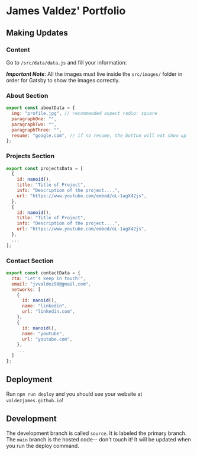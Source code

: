# James Valdez' Portfolio

## Making Updates

### Content

Go to `/src/data/data.js` and fill your information:

**_Important Note_**: All the images must live inside the `src/images/` folder in order for Gatsby to show the images correctly.

### About Section

```javascript
export const aboutData = {
  img: "profile.jpg", // recommended aspect radio: square
  paragraphOne: "",
  paragraphTwo: "",
  paragraphThree: "",
  resume: "google.com", // if no resume, the button will not show up
};
```

### Projects Section

```javascript
export const projectsData = [
  {
    id: nanoid(),
    title: "Title of Project",
    info: "Description of the project....",
    url: "https://www.youtube.com/embed/oL-1agX42js",
  },
  {
    id: nanoid(),
    title: "Title of Project",
    info: "Description of the project....",
    url: "https://www.youtube.com/embed/oL-1agX42js",
  },
  ...
];
```

### Contact Section

```javascript
export const contactData = {
  cta: "Let's keep in touch!",
  email: "jvvaldez98@gmail.com",
  networks: [
    {
      id: nanoid(),
      name: "linkedin",
      url: "linkedin.com",
    },
    {
      id: nanoid(),
      name: "youtube",
      url: "youtube.com",
    },
    ...
  ]
};
```

## Deployment

Run `npm run deploy` and you should see your website at `valdezjames.github.io`!

## Development

The development branch is called `source`. It is labeled the primary branch. The `main` branch is the hosted code-- don't touch it! It will be updated when you run the deploy command.
